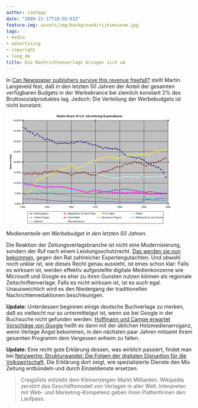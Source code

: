 ```yaml
---
author: isotopp
date: "2009-11-17T10:58:03Z"
feature-img: assets/img/background/rijksmuseum.jpg
tags:
- media
- advertising
- copyright
- lang_de
title: Die Nachrichtenverlage bringen sich um
---
```

In [Can Newspaper publishers survive this revenue freefall?](http://www.niemanlab.org/2009/08/can-newspaper-publishers-survive-this-revenue-freefall-perhaps-if-they-embrace-a-digital-future/) stellt Martin Langeveld fest, daß in den letzten 50 Jahren der Anteil der gesamten verfügbaren Budgets in der Werbebrance bei ziemlich konstant 2% des Bruttosozialproduktes lag. Jedoch: Die Verteilung der Werbebudgets ist nicht konstant.

![](/uploads/newspaper-decline.png)

*Medienanteile am Werbebudget in den letzten 50 Jahren.*

Die Reaktion der Zeitungsverlagsbranche ist nicht eine Modernisierung, sondern der Ruf nach einem Leistungsschutzrecht. [Das werden sie nun bekommen](http://www.heise.de/newsticker/meldung/Verlage-rechnen-mit-Gesetzentwurf-fuer-Leistungsschutzrecht-noch-in-diesem-Jahr-861101.html), gegen den Rat zahlreicher Expertengutachten. Und obwohl noch unklar ist, wie dieses Recht genau aussieht, ist eines schon klar: Falls es wirksam ist, werden effektiv aufgestellte digitale Medienkonzerne wie Microsoft und Google es eher zu ihren Gunsten nutzen können als regionale Zeitschriftenverlage. Falls es nicht wirksam ist, ist es auch egal. Unausweichlich wird es den Niedergang der traditionellen Nachrichtenredaktionen beschleunigen.

**Update:** Unterdessen beginnen einige deutsche Buchverlage zu merken, daß es vielleicht nur so untermittelgut ist, wenn sie bei Google in der Buchsuche nicht gefunden werden. [Hoffmann und Campe erwartet Vorschläge von Google](http://www.heise.de/newsticker/meldung/Hoffmann-und-Campe-erwartet-Vorschlaege-von-Google-861040.html) heißt es dann mit der üblichen Holzmedienarroganz, wenn Verlage Angst bekommen, in den nächsten paar Jahren mitsamt ihrem gesamten Programm dem Vergessen anheim zu fallen.

**Update:** Eine recht gute Erklärung dessen, was wirklich passiert, findet man bei [Netzwertig: Strukturwandel: Die Folgen der digitalen Disruption für die Volkswirtschaft](http://netzwertig.com/2009/11/08/strukturwandel-die-folgen-der-digitalen-disruption-fuer-die-volkswirtschaft/). Die Erklärung dort zeigt, wie spezialisierte Dienste den Mix Zeitung entbündeln und durch Einzeldienste ersetzen. 

> Craigslists entzieht dem Kleinanzeigen-Markt Milliarden. Wikipedia zerstört das Geschäftsmodell von Verlagen in aller Welt. Interpreten mit Web- und Marketing-Kompetenz geben ihren Plattenfirmen den Laufpass.
